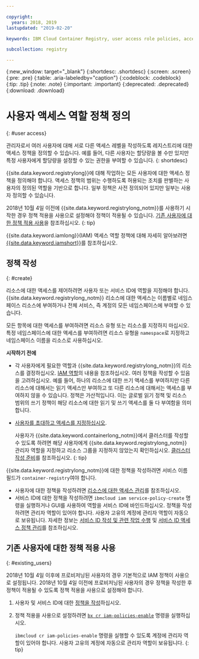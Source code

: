 ```yaml
---

copyright:
  years: 2018, 2019
lastupdated: "2019-02-20"

keywords: IBM Cloud Container Registry, user access role policies, access policies, policies

subcollection: registry

---
```


{:new_window: target="_blank"}
{:shortdesc: .shortdesc}
{:screen: .screen}
{:pre: .pre}
{:table: .aria-labeledby="caption"}
{:codeblock: .codeblock}
{:tip: .tip}
{:note: .note}
{:important: .important}
{:deprecated: .deprecated}
{:download: .download}

# 사용자 액세스 역할 정책 정의
{: #user access}

관리자로서 여러 사용자에 대해 서로 다른 액세스 레벨을 작성하도록 레지스트리에 대한 액세스 정책을 정의할 수 있습니다. 예를 들어, 다른 사용자는 할당량을 볼 수만 있지만 특정 사용자에게 할당량을 설정할 수 있는 권한을 부여할 수 있습니다.
{: shortdesc}

{{site.data.keyword.registrylong}}에 대해 작업하는 모든 사용자에 대한 액세스 정책을 정의해야 합니다. 액세스 정책의 범위는 수행하도록 허용되는 조치를 판별하는 사용자의 정의된 역할을 기반으로 합니다. 일부 정책은 사전 정의되어 있지만 일부는 사용자 정의할 수 있습니다.

2018년 10월 4일 이전에 {{site.data.keyword.registrylong_notm}}를 사용하기 시작한 경우 정책 적용을 사용으로 설정해야 정책이 적용될 수 있습니다. [기존 사용자에 대한 정책 적용 사용](#existing_users)을 참조하십시오.
{: tip}

{{site.data.keyword.iamlong}}(IAM) 액세스 역할 정책에 대해 자세히 알아보려면 [{{site.data.keyword.iamshort}}](/docs/iam/index.html#iamoverview)를 참조하십시오.

## 정책 작성
{: #create}

리소스에 대한 액세스를 제어하려면 사용자 또는 서비스 ID에 역할을 지정해야 합니다. {{site.data.keyword.registrylong_notm}} 리소스에 대한 액세스는 이름별로 네임스페이스 리소스에 부여하거나 전체 서비스, 즉 계정의 모든 네임스페이스에 부여할 수 있습니다.

모든 항목에 대한 액세스를 부여하려면 리소스 유형 또는 리소스를 지정하지 마십시오. 특정 네임스페이스에 대한 액세스를 부여하려면 리소스 유형을 `namespace`로 지정하고 네임스페이스 이름을 리소스로 사용하십시오.

**시작하기 전에**

- 각 사용자에게 필요한 역할과 {{site.data.keyword.registrylong_notm}}의 리소스를 결정하십시오. [IAM 역할](/docs/services/Registry/iam.html#iam)의 내용을 참조하십시오. 여러 정책을 작성할 수 있음을 고려하십시오. 예를 들어, 하나의 리소스에 대한 쓰기 액세스를 부여하지만 다른 리소스에 대해서는 읽기 액세스만 부여하고 또 다른 리소스에 대해서는 액세스를 부여하지 않을 수 있습니다. 정책은 가산적입니다. 이는 글로벌 읽기 정책 및 리소스 범위의 쓰기 정책이 해당 리소스에 대한 읽기 및 쓰기 액세스를 둘 다 부여함을 의미합니다.

- [사용자를 초대하고 액세스를 지정하십시오](/docs/iam/iamuserinv.html#iamuserinv).

  사용자가 {{site.data.keyword.containerlong_notm}}에서 클러스터를 작성할 수 있도록 하려면 해당 사용자에게 {{site.data.keyword.registrylong_notm}} 관리자 역할을 지정하고 리소스 그룹을 지정하지 않았는지 확인하십시오. [클러스터 작성 준비](/docs/containers/cs_clusters.html#cluster_prepare)를 참조하십시오.
  {: tip}

{{site.data.keyword.registrylong_notm}}에 대한 정책을 작성하려면 서비스 이름 필드가 `container-registry`여야 합니다.

- 사용자에 대한 정책을 작성하려면 [리소스에 대한 액세스 관리](/docs/iam/mngiam.html#iammanidaccser)를 참조하십시오.
- 서비스 ID에 대한 정책을 작성하려면 `ibmcloud iam service-policy-create` 명령을 실행하거나 GUI를 사용하여 역할을 서비스 ID에 바인드하십시오. 정책을 작성하려면 관리자 역할이 있어야 합니다. 사용자 고유의 계정에 관리자 역할이 자동으로 보유됩니다. 자세한 정보는 [서비스 ID 작성 및 관련 작업 수행](/docs/iam/serviceid.html#serviceids) 및 [서비스 ID 액세스 정책 관리](/docs/iam/serviceidaccess.html#serviceidpolicy)를 참조하십시오.

## 기존 사용자에 대한 정책 적용 사용
{: #existing_users}

2018년 10월 4일 이후에 프로비저닝된 사용자의 경우 기본적으로 IAM 정책이 사용으로 설정됩니다. 2018년 10월 4일 이전에 프로비저닝된 사용자의 경우 정책을 작성한 후 정책이 적용될 수 있도록 정책 적용을 사용으로 설정해야 합니다.

1. 사용자 및 서비스 ID에 대한 [정책을 작성](#create)하십시오.

2. 정책 적용을 사용으로 설정하려면 [`bx cr iam-policies-enable`](/docs/container-registry-cli-plugin/container-registry-cli.html#bx_cr_iam_policies_enable) 명령을 실행하십시오.

    `ibmcloud cr iam-policies-enable` 명령을 실행할 수 있도록 계정에 관리자 역할이 있어야 합니다. 사용자 고유의 계정에 자동으로 관리자 역할이 보유됩니다.
    {: tip}
